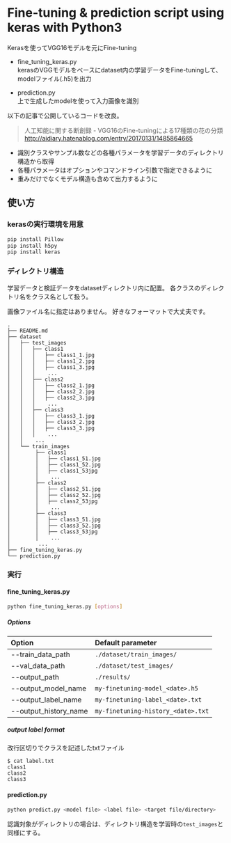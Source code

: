 # Fine-tuning & prediction script using keras with Python3
Kerasを使ってVGG16モデルを元にFine-tuning

* fine_tuning_keras.py  
kerasのVGGモデルをベースにdataset内の学習データをFine-tuningして、modelファイル(.h5)を出力

* prediction.py  
上で生成したmodelを使って入力画像を識別


以下の記事で公開しているコードを改良。  
> 人工知能に関する断創録 - VGG16のFine-tuningによる17種類の花の分類
> <http://aidiary.hatenablog.com/entry/20170131/1485864665>

* 識別クラスやサンプル数などの各種パラメータを学習データのディレクトリ構造から取得
* 各種パラメータはオプションやコマンドライン引数で指定できるように
* 重みだけでなくモデル構造も含めて出力するように


## 使い方
### kerasの実行環境を用意

```bash
pip install Pillow
pip install h5py
pip install keras
```

### ディレクトリ構造
学習データと検証データをdatasetディレクトリ内に配置。
各クラスのディレクトリ名をクラス名として扱う。

画像ファイル名に指定はありません。
好きなフォーマットで大丈夫です。

```
.
├── README.md
├── dataset
│   ├── test_images
│   │   ├── class1
│   │   │   ├── class1_1.jpg
│   │   │   ├── class1_2.jpg
│   │   │   ├── class1_3.jpg
│   │   │    ...
│   │   ├── class2
│   │   │   ├── class2_1.jpg
│   │   │   ├── class2_2.jpg
│   │   │   ├── class2_3.jpg
│   │   │    ...
│   │   ├── class3
│   │   │   ├── class3_1.jpg
│   │   │   ├── class3_2.jpg
│   │   │   ├── class3_3.jpg
│   │   │    ...
│   │    ...
│   └── train_images
│        ├── class1
│        │   ├── class1_51.jpg
│        │   ├── class1_52.jpg
│        │   ├── class1_53jpg
│        │    ...
│        ├── class2
│        │   ├── class2_51.jpg
│        │   ├── class2_52.jpg
│        │   ├── class2_53jpg
│        │    ...
│        ├── class3
│        │   ├── class3_51.jpg
│        │   ├── class3_52.jpg
│        │   ├── class3_53jpg
│        │    ...
│         ...
├── fine_tuning_keras.py
└── prediction.py
```

### 実行

#### fine_tuning_keras.py

```bash
python fine_tuning_keras.py [options]
```

##### Options

| Option                | Default parameter                  |
|:----------------------|:-----------------------------------|
| --train_data_path     | `./dataset/train_images/`          |
| --val_data_path       | `./dataset/test_images/`           |
| --output_path         | `./results/`               |
| --output_model_name   | `my-finetuning-model_<date>.h5`    |
| --output_label_name   | `my-finetuning-label_<date>.txt`    |
| --output_history_name | `my-finetuning-history_<date>.txt`  |

##### output label format
改行区切りでクラスを記述したtxtファイル

```
$ cat label.txt
class1
class2
class3
```



#### prediction.py

```bash
python predict.py <model file> <label file> <target file/directory>
```

認識対象がディレクトリの場合は、ディレクトリ構造を学習時の`test_images`と同様にする。
